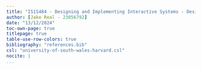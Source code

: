 ```yaml
---
title: "IS1S484 - Designing and Implementing Interactive Systems - Design Brief"
author: [Jake Real - 23056792]
date: "13/12/2024"
toc-own-page: true
titlepage: true
table-use-row-colors: true
bibliography: "references.bib"
csl: "university-of-south-wales-harvard.csl"
nocite: |
...
```


